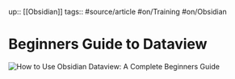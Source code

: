 up:: [[Obsidian]]
tags:: #source/article #on/Training #on/Obsidian 

# Beginners Guide to Dataview


![How to Use Obsidian Dataview: A Complete Beginners Guide](https://beingpax.medium.com/how-to-use-obsidian-dataview-a-complete-beginners-guide-2a275c274936)

